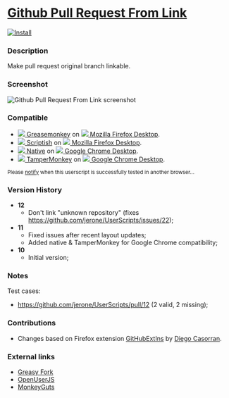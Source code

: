 # [Github Pull Request From Link](https://github.com/jerone/UserScripts/tree/master/Github_Pull_Request_From)

[![Install](https://raw.github.com/jerone/UserScripts/master/_resources/Install-button.jpg)](https://github.com/jerone/UserScripts/raw/master/Github_Pull_Request_From/Github_Pull_Request_From.user.js)

### Description

Make pull request original branch linkable.

### Screenshot

![Github Pull Request From Link screenshot](https://github.com/jerone/UserScripts/raw/master/Github_Pull_Request_From/screenshot.jpg)

### Compatible

* [![](https://raw.github.com/jerone/UserScripts/master/_resources/Greasemonkey.png) Greasemonkey](https://addons.mozilla.org/firefox/addon/greasemonkey/) on [![](https://raw.github.com/jerone/UserScripts/master/_resources/Firefox.png) Mozilla Firefox Desktop](http://www.mozilla.org/en-US/firefox/fx/#desktop).
* [![](https://raw.github.com/jerone/UserScripts/master/_resources/Scriptish.png) Scriptish](https://addons.mozilla.org/firefox/addon/scriptish/) on [![](https://raw.github.com/jerone/UserScripts/master/_resources/Firefox.png) Mozilla Firefox Desktop](http://www.mozilla.org/en-US/firefox/fx/#desktop).
* [![](https://raw.github.com/jerone/UserScripts/master/_resources/Chromium.png) Native](http://www.chromium.org/developers/design-documents/user-scripts) on [![](https://raw.github.com/jerone/UserScripts/master/_resources/GoogleChrome.png) Google Chrome Desktop](https://www.google.com/chrome/).
* [![](https://raw.github.com/jerone/UserScripts/master/_resources/Tampermonkey.png) TamperMonkey](http://tampermonkey.net) on [![](https://raw.github.com/jerone/UserScripts/master/_resources/GoogleChrome.png) Google Chrome Desktop](https://www.google.com/chrome/).

<sub>Please [notify](https://github.com/jerone/UserScripts/issues/new?title=Userscript%20%3Cname%3E%20%28%3Cversion%3E%29%20also%20works%20in%20%3Cbrowser%3E%20on%20%3Cdesktop/device%3E) when this userscript is successfully tested in another browser...</sub>

### Version History

* **12**
    * Don't link "unknown repository" (fixes https://github.com/jerone/UserScripts/issues/22);
* **11**
    * Fixed issues after recent layout updates;
    * Added native & TamperMonkey for Google Chrome compatibility;
* **10**
    * Initial version;

### Notes

Test cases:

* https://github.com/jerone/UserScripts/pull/12 (2 valid, 2 missing);

### Contributions

* Changes based on Firefox extension [GitHubExtIns](https://github.com/diegocr/GitHubExtIns) by [Diego Casorran](https://github.com/diegocr).

### External links

* [Greasy Fork](https://greasyfork.org/scripts/64)
* [OpenUserJS](https://openuserjs.org/scripts/jerone/Github_Pull_Request_From_Link)
* [MonkeyGuts](https://monkeyguts.com/code.php?id=96)
